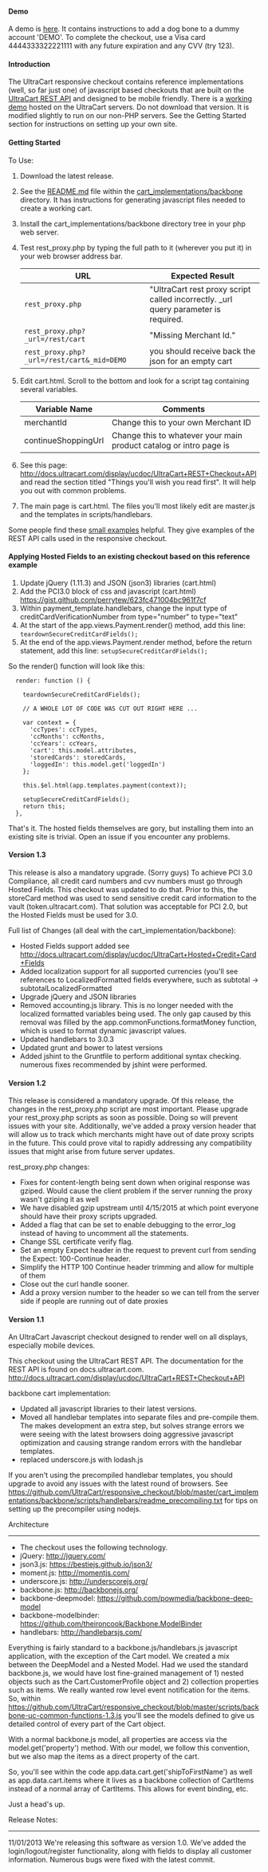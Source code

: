 #### Demo
A demo is [here](http://secure.ultracart.com/merchant/integrationcenter/checkoutapi_v3/demos/responsive_checkout/cart.html?ADD=BONE).  It contains instructions to add a dog bone to a dummy account 'DEMO'.  To complete the checkout, use a Visa card 4444333322221111 with any future expiration and any CVV (try 123).

#### Introduction
The UltraCart responsive checkout contains reference implementations (well, so far just one) of javascript based checkouts that are built on the [UltraCart REST API](http://docs.ultracart.com/display/ucdoc/UltraCart+REST+Checkout+API) and designed to be mobile friendly.  There is a [working demo](http://secure.ultracart.com/merchant/integrationcenter/checkoutapi_v3/demos/responsive_checkout/cart.html?ADD=BONE) hosted on the UltraCart servers.  Do not download that version.  It is modified slightly to run on our non-PHP servers.  See the Getting Started section for instructions on setting up your own site.

#### Getting Started
To Use:

1. Download the latest release.
2. See the [README.md](cart_implementations/backbone/README.md)  file within the [cart_implementations/backbone](cart_implementations/backbone) directory.  It has instructions for generating javascript files needed to create a working cart.
3. Install the cart_implementations/backbone directory tree in your php web server.
4. Test rest_proxy.php by typing the full path to it (wherever you put it) in your web browser address bar.  

   |URL|Expected Result|
   |---|---------------|
   |```rest_proxy.php```|"UltraCart rest proxy script called incorrectly.  _url query parameter is required.|
   |```rest_proxy.php?_url=/rest/cart```|"Missing Merchant Id."|
   |```rest_proxy.php?_url=/rest/cart&_mid=DEMO```|you should receive back the json for an empty cart|

5. Edit cart.html.  Scroll to the bottom and look for a script tag containing several variables.

   |Variable Name|Comments|
   |-------------|--------|
   |merchantId|Change this to your own Merchant ID|
   |continueShoppingUrl|Change this to whatever your main product catalog or intro page is|
   
6. See this page: http://docs.ultracart.com/display/ucdoc/UltraCart+REST+Checkout+API and read the section titled "Things you'll wish you read first".  It will help you out with common problems. 
7. The main page is cart.html. The files you'll most likely edit are master.js and the templates in scripts/handlebars.


Some people find these [small examples](https://secure.ultracart.com/merchant/integrationcenter/checkoutapi_v3/demo1.html) helpful.  They give examples of the REST API calls used in the responsive checkout.

#### Applying Hosted Fields to an existing checkout based on this reference example

1. Update jQuery (1.11.3) and JSON (json3) libraries (cart.html)
2. Add the PCI3.0 block of css and javascript (cart.html) https://gist.github.com/perrytew/623fc471004bc961f7cf
3. Within payment_template.handlebars, change the input type of creditCardVerificationNumber from type="number" to type="text"
4. At the start of the app.views.Payment.render() method, add this line:
``` teardownSecureCreditCardFields(); ```
5. At the end of the app.views.Payment.render method, before the return statement, add this line:
``` setupSecureCreditCardFields(); ```

So the render() function will look like this:
```
  render: function () {

    teardownSecureCreditCardFields();

    // A WHOLE LOT OF CODE WAS CUT OUT RIGHT HERE ...

    var context = {
      'ccTypes': ccTypes,
      'ccMonths': ccMonths,
      'ccYears': ccYears,
      'cart': this.model.attributes,
      'storedCards': storedCards,
      'loggedIn': this.model.get('loggedIn')
    };

    this.$el.html(app.templates.payment(context));

    setupSecureCreditCardFields();
    return this;
  },

```

That's it.  The hosted fields themselves are gory, but installing them into an existing site is trivial.  Open an issue if you encounter any problems.


#### Version 1.3
This release is also a mandatory upgrade.  (Sorry guys)  To achieve PCI 3.0 Compliance, all credit card numbers and cvv
numbers must go through Hosted Fields.  This checkout was updated to do that.  Prior to this, the storeCard method was
used to send sensitive credit card information to the vault (token.ultracart.com).  That solution was acceptable for PCI 2.0,
but the Hosted Fields must be used for 3.0.

Full list of Changes (all deal with the cart_implementation/backbone):
* Hosted Fields support added see http://docs.ultracart.com/display/ucdoc/UltraCart+Hosted+Credit+Card+Fields
* Added localization support for all supported currencies (you'll see references to LocalizedFormatted fields everywhere,
such as subtotal -> subtotalLocalizedFormatted
* Upgrade jQuery and JSON libraries
* Removed accounting.js library.  This is no longer needed with the localized formatted variables being used.
The only gap caused by this removal was filled by the app.commonFunctions.formatMoney function, which is used to format dynamic javascript values.
* Updated handlebars to 3.0.3
* Updated grunt and bower to latest versions
* Added jshint to the Gruntfile to perform additional syntax checking.  numerous fixes recommended by jshint were performed.


#### Version 1.2
This release is considered a mandatory upgrade.  Of this release, the changes in the rest_proxy.php script are most important.
Please upgrade your rest_proxy.php scripts as soon as possible.  Doing so will prevent issues with your site.  Additionally,
we've added a proxy version header that will allow us to track which merchants might have out of date proxy scripts in the
future.  This could prove vital to rapidly addressing any compatibility issues that might arise from future server updates.

rest_proxy.php changes:
* Fixes for content-length being sent down when original response was gziped.  Would cause the client problem if the server running the proxy wasn't gziping it as well
* We have disabled gzip upstream until 4/15/2015 at which point everyone should have their proxy scripts upgraded.
* Added a flag that can be set to enable debugging to the error_log instead of having to uncomment all the statements.
* Change SSL certificate verify flag.
* Set an empty Expect header in the request to prevent curl from sending the Expect: 100-Continue header.
* Simplify the HTTP 100 Continue header trimming and allow for multiple of them
* Close out the curl handle sooner.
* Add a proxy version number to the header so we can tell from the server side if people are running out of date proxies


#### Version 1.1

An UltraCart Javascript checkout designed to render well on all displays, especially mobile devices.

This checkout using the UltraCart REST API.
The documentation for the REST API is found on docs.ultracart.com.
http://docs.ultracart.com/display/ucdoc/UltraCart+REST+Checkout+API

backbone cart implementation:
 * Updated all javascript libraries to their latest versions.
 * Moved all handlebar templates into separate files and pre-compile them.  The makes development an extra step, but solves strange errors we were seeing with the latest browsers doing aggressive javascript optimization and causing strange random errors with the handlebar templates.
 * replaced underscore.js with lodash.js
  
If you aren't using the precompiled handlebar templates, you should upgrade to avoid any issues with the latest round of browsers. See https://github.com/UltraCart/responsive_checkout/blob/master/cart_implementations/backbone/scripts/handlebars/readme_precompiling.txt for tips on setting up the precompiler using nodejs.


Architecture
____________
 * The checkout uses the following technology.
 * jQuery: http://jquery.com/
 * json3.js: https://bestiejs.github.io/json3/
 * moment.js: http://momentjs.com/
 * underscore.js: http://underscorejs.org/
 * backbone.js: http://backbonejs.org/
 * backbone-deepmodel: https://github.com/powmedia/backbone-deep-model
 * backbone-modelbinder: https://github.com/theironcook/Backbone.ModelBinder
 * handlebars: http://handlebarsjs.com/

Everything is fairly standard to a backbone.js/handlebars.js javascript application,
with the exception of the Cart model. We created a mix between the DeepModel and a Nested Model.
Had we used the standard backbone.js, we would have lost fine-grained management of 1) nested objects
such as the Cart.CustomerProfile object and 2) collection properties such as items.  We really wanted row level
event notification for the items.   So, within https://github.com/UltraCart/responsive_checkout/blob/master/scripts/backbone-uc-common-functions-1.3.js
you'll see the models defined to give us detailed control of every part of the Cart object.

With a normal backbone.js model, all properties are access via the model.get('property') method.  With our model, we
follow this convention, but we also map the items as a direct property of the cart.

So, you'll see within the code app.data.cart.get('shipToFirstName') as well as app.data.cart.items where
it lives as a backbone collection of CartItems instead of a normal array of CartItems.  This allows
for event binding, etc. 

Just a head's up.


Release Notes:
______________
11/01/2013 
We're releasing this software as version 1.0.  We've added the login/logout/register functionality, along with fields to display all customer information.
Numerous bugs were fixed with the latest commit.


